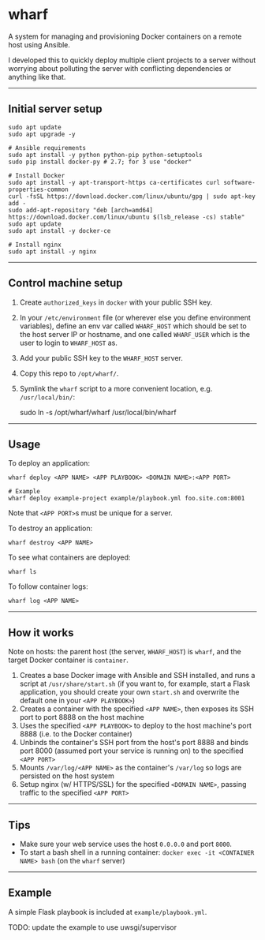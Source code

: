 # wharf

A system for managing and provisioning Docker containers on a remote host using Ansible.

I developed this to quickly deploy multiple client projects to a server without worrying about polluting the server with conflicting dependencies or anything like that.

---

## Initial server setup

```
sudo apt update
sudo apt upgrade -y

# Ansible requirements
sudo apt install -y python python-pip python-setuptools
sudo pip install docker-py # 2.7; for 3 use "docker"

# Install Docker
sudo apt install -y apt-transport-https ca-certificates curl software-properties-common
curl -fsSL https://download.docker.com/linux/ubuntu/gpg | sudo apt-key add -
sudo add-apt-repository "deb [arch=amd64] https://download.docker.com/linux/ubuntu $(lsb_release -cs) stable"
sudo apt update
sudo apt install -y docker-ce

# Install nginx
sudo apt install -y nginx
```

---

## Control machine setup

1. Create `authorized_keys` in `docker` with your public SSH key.
2. In your `/etc/environment` file (or wherever else you define environment variables), define an env var called `WHARF_HOST` which should be set to the host server IP or hostname, and one called `WHARF_USER` which is the user to login to `WHARF_HOST` as.
3. Add your public SSH key to the `WHARF_HOST` server.
4. Copy this repo to `/opt/wharf/`.
3. Symlink the `wharf` script to a more convenient location, e.g. `/usr/local/bin/`:

    sudo ln -s /opt/wharf/wharf /usr/local/bin/wharf

---

## Usage

To deploy an application:

```
wharf deploy <APP NAME> <APP PLAYBOOK> <DOMAIN NAME>:<APP PORT>

# Example
wharf deploy example-project example/playbook.yml foo.site.com:8001
```

Note that `<APP PORT>`s must be unique for a server.

To destroy an application:

```
wharf destroy <APP NAME>
```

To see what containers are deployed:

```
wharf ls
```

To follow container logs:

```
wharf log <APP NAME>
```

---

## How it works

Note on hosts: the parent host (the server, `WHARF_HOST`) is `wharf`, and the target Docker container is `container`.

1. Creates a base Docker image with Ansible and SSH installed, and runs a script at `/usr/share/start.sh` (if you want to, for example, start a Flask application, you should create your own `start.sh` and overwrite the default one in your `<APP PLAYBOOK>`)
2. Creates a container with the specified `<APP NAME>`, then exposes its SSH port to port 8888 on the host machine
3. Uses the specified `<APP PLAYBOOK>` to deploy to the host machine's port 8888 (i.e. to the Docker container)
4. Unbinds the container's SSH port from the host's port 8888 and binds port 8000 (assumed port your service is running on) to the specified `<APP PORT>`
5. Mounts `/var/log/<APP NAME>` as the container's `/var/log` so logs are persisted on the host system
6. Setup nginx (w/ HTTPS/SSL) for the specified `<DOMAIN NAME>`, passing traffic to the specified `<APP PORT>`

---

## Tips

- Make sure your web service uses the host `0.0.0.0` and port `8000`.
- To start a bash shell in a running container: `docker exec -it <CONTAINER NAME> bash` (on the `wharf` server)

---

## Example

A simple Flask playbook is included at `example/playbook.yml`.

TODO: update the example to use uwsgi/supervisor
